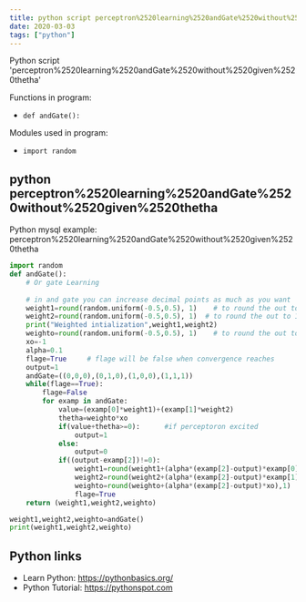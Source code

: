 ```yaml
---
title: python script perceptron%2520learning%2520andGate%2520without%2520given%2520thetha (snippet)
date: 2020-03-03
tags: ["python"]
---
```

Python script 'perceptron%2520learning%2520andGate%2520without%2520given%2520thetha'

Functions in program: 
* `def andGate():`

Modules used in program: 
* `import random`

## python perceptron%2520learning%2520andGate%2520without%2520given%2520thetha

Python mysql example: perceptron%2520learning%2520andGate%2520without%2520given%2520thetha

```python
import random
def andGate():
    # Or gate Learning
    
    # in and gate you can increase decimal points as much as you want
    weight1=round(random.uniform(-0.5,0.5), 1)    # to round the out to 1 decimal point 
    weight2=round(random.uniform(-0.5,0.5), 1)  # to round the out to 1 decimal point
    print("Weighted intialization",weight1,weight2)
    weighto=round(random.uniform(-0.5,0.5), 1)    # to round the out to 1 decimal point 
    xo=-1
    alpha=0.1
    flage=True     # flage will be false when convergence reaches
    output=1
    andGate=((0,0,0),(0,1,0),(1,0,0),(1,1,1))
    while(flage==True):
        flage=False
        for examp in andGate:
            value=(examp[0]*weight1)+(examp[1]*weight2)
            thetha=weighto*xo
            if(value+thetha>=0):      #if perceptoron excited
                output=1    
            else:
                output=0
            if((output-examp[2])!=0):
                weight1=round(weight1+(alpha*(examp[2]-output)*examp[0]),1)   # to round the out to 1 decimal point
                weight2=round(weight2+(alpha*(examp[2]-output)*examp[1]),1)   # to round the out to 1 decimal point
                weighto=round(weighto+(alpha*(examp[2]-output)*xo),1)   # to round the out to 1 decimal point
                flage=True
    return (weight1,weight2,weighto)

weight1,weight2,weighto=andGate()
print(weight1,weight2,weighto)

```

## Python links

- Learn Python: https://pythonbasics.org/
- Python Tutorial: https://pythonspot.com
